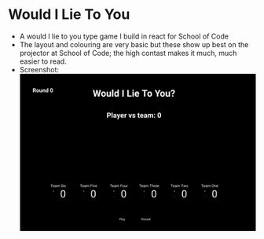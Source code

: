 # Would I Lie To You

-   A would I lie to you type game I build in react for School of Code
-   The layout and colouring are very basic but these show up best on the projector at School of Code; the high contast makes it much, much easier to read.
-   Screenshot:
    ![Screenshot:](wilty.png)
